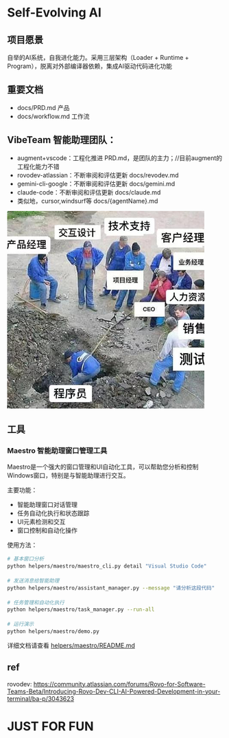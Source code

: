 # Self-Evolving AI

## 项目愿景

自举的AI系统，自我进化能力。采用三层架构（Loader + Runtime + Program），脱离对外部编译器依赖，集成AI驱动代码进化功能

## 重要文档

- docs/PRD.md       产品
- docs/workflow.md  工作流

## VibeTeam 智能助理团队：

- augment+vscode：工程化推进 PRD.md，是团队的主力；//目前augment的工程化能力不错
- rovodev-atlassian：不断审阅和评估更新 docs/revodev.md
- gemini-cli-google：不断审阅和评估更新 docs/gemini.md
- claude-code：不断审阅和评估更新 docs/claude.md
- 类似地，cursor,windsurf等 docs/{agentName}.md

![workmode](README.jpg)

## 工具

### Maestro 智能助理窗口管理工具

Maestro是一个强大的窗口管理和UI自动化工具，可以帮助您分析和控制Windows窗口，特别是与智能助理进行交互。

主要功能：
- 智能助理窗口对话管理
- 任务自动化执行和状态跟踪
- UI元素检测和交互
- 窗口控制和自动化操作

使用方法：
```bash
# 基本窗口分析
python helpers/maestro/maestro_cli.py detail "Visual Studio Code"

# 发送消息给智能助理
python helpers/maestro/assistant_manager.py --message "请分析这段代码"

# 任务管理和自动化执行
python helpers/maestro/task_manager.py --run-all

# 运行演示
python helpers/maestro/demo.py
```

详细文档请查看 [helpers/maestro/README.md](helpers/maestro/README.md)

## ref

rovodev: https://community.atlassian.com/forums/Rovo-for-Software-Teams-Beta/Introducing-Rovo-Dev-CLI-AI-Powered-Development-in-your-terminal/ba-p/3043623

# JUST FOR FUN
